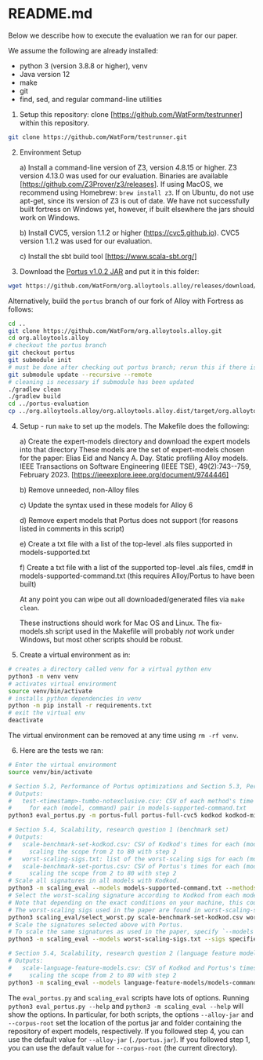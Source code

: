 # README.md

Below we describe how to execute the evaluation we ran for our paper.  

We assume the following are already installed:
- python 3 (version 3.8.8 or higher), venv
- Java version 12
- make
- git
- find, sed, and regular command-line utilities

1.  Setup this repository: clone [https://github.com/WatForm/testrunner] within this repository.
```bash
git clone https://github.com/WatForm/testrunner.git
```

2. Environment Setup

    a) Install a command-line version of Z3, version 4.8.15 or higher.
    Z3 version 4.13.0 was used for our evaluation.
    Binaries are available [https://github.com/Z3Prover/z3/releases].
    If using MacOS, we recommend using Homebrew: `brew install z3`.
    If on Ubuntu, do not use apt-get, since its version of Z3 is out of date.
    We have not successfully built fortress on Windows yet, however, if built elsewhere the jars should work on Windows.

    b) Install CVC5, version 1.1.2 or higher (https://cvc5.github.io).
    CVC5 version 1.1.2 was used for our evaluation.

    c) Install the sbt build tool [https://www.scala-sbt.org/]

3. Download the [Portus v1.0.2 JAR](https://github.com/WatForm/org.alloytools.alloy/releases/download/portus-v1.0.2/portus.jar) and put it in this folder:
```bash
wget https://github.com/WatForm/org.alloytools.alloy/releases/download/portus-v1.0.2/portus.jar
```
Alternatively, build the `portus` branch of our fork of Alloy with Fortress as follows:
```bash
cd ..
git clone https://github.com/WatForm/org.alloytools.alloy.git
cd org.alloytools.alloy
# checkout the portus branch
git checkout portus
git submodule init
# must be done after checking out portus branch; rerun this if there is an update to fortress
git submodule update --recursive --remote
# cleaning is necessary if submodule has been updated
./gradlew clean
./gradlew build
cd ../portus-evaluation
cp ../org.alloytools.alloy/org.alloytools.alloy.dist/target/org.alloytools.alloy.dist.jar portus.jar
```

4.  Setup - run `make` to set up the models.  The Makefile does the following:

    a) Create the expert-models directory and download the expert models into that directory
    These models are the set of expert-models chosen for the paper:
    Elias Eid and Nancy A. Day. Static profiling Alloy models. IEEE Transactions on Software Engineering (IEEE TSE), 49(2):743--759, February 2023. [https://ieeexplore.ieee.org/document/9744446] 

    b) Remove unneeded, non-Alloy files

    c) Update the syntax used in these models for Alloy 6

    d) Remove expert models that Portus does not support (for reasons listed in comments in this script)

    e) Create a txt file with a list of the top-level .als files supported in models-supported.txt

    f) Create a txt file with a list of the supported top-level .als files, cmd# in models-supported-command.txt (this requires Alloy/Portus to have been built)

    At any point you can wipe out all downloaded/generated files via `make clean`.

    These instructions should work for Mac OS and Linux.  The fix-models.sh script used in the Makefile will probably *not* work under Windows, but most other scripts should be robust.

5. Create a virtual environment as in:
```bash
# creates a directory called venv for a virtual python env
python3 -m venv venv
# activates virtual environment
source venv/bin/activate
# installs python dependencies in venv
python -m pip install -r requirements.txt
# exit the virtual env
deactivate
```
The virtual environment can be removed at any time using `rm -rf venv`.

6. Here are the tests we ran:
```bash
# Enter the virtual environment
source venv/bin/activate

# Section 5.2, Performance of Portus optimizations and Section 5.3, Performance compared to Kodkod
# Outputs:
#   test-<timestamp>-tumbo-notexclusive.csv: CSV of each method's time and satisfiability result
#     for each (model, command) pair in models-supported-command.txt
python3 eval_portus.py -m portus-full portus-full-cvc5 kodkod kodkod-minisat portus-minus-partition-mem-pred portus-minus-scalar portus-minus-constants-axioms -i 3 -t 300

# Section 5.4, Scalability, research question 1 (benchmark set)
# Outputs:
#   scale-benchmark-set-kodkod.csv: CSV of Kodkod's times for each (model, command, sig) tuple,
#     scaling the scope from 2 to 80 with step 2
#   worst-scaling-sigs.txt: list of the worst-scaling sigs for each (model, command) pair
#   scale-benchmark-set-portus.csv: CSV of Portus's times for each (model, command, sig) tuple in worst-scaling-sigs.txt,
#     scaling the scope from 2 to 80 with step 2
# Scale all signatures in all models with Kodkod.
python3 -m scaling_eval --models models-supported-command.txt --methods kodkod --start 2 --end 80 --step 2 --timeout 300 --repeat 1 --out scale-benchmark-set-kodkod.csv
# Select the worst-scaling signature according to Kodkod from each model and output it to worst-scaling-sigs.txt in CSV format.
# Note that depending on the exact conditions on your machine, this could select different sigs from those used in the paper!
# The worst-scaling sigs used in the paper are found in worst-scaling-sigs-ours.txt.
python3 scaling_eval/select_worst.py scale-benchmark-set-kodkod.csv worst-scaling-sigs.txt
# Scale the signatures selected above with Portus.
# To scale the same signatures as used in the paper, specify `--models worst-scaling-sigs-ours.txt` instead.
python3 -m scaling_eval --models worst-scaling-sigs.txt --sigs specified --methods portus-full --start 2 --end 80 --step 2 --timeout 300 --repeat 1 --out scale-benchmark-set-portus.csv

# Section 5.4, Scalability, research question 2 (language feature models)
# Outputs:
#   scale-language-feature-models.csv: CSV of Kodkod and Portus's times for each (model, command, sig) tuple,
#     scaling the scope from 2 to 80 with step 2
python3 -m scaling_eval --models language-feature-models/models-commands.txt --start 2 --end 80 --step 2 --timeout 300 --out scale-language-feature-models.csv
```

The `eval_portus.py` and `scaling_eval` scripts have lots of options. Running `python3 eval_portus.py --help` and `python3 -m scaling_eval --help` will show the options. In particular, for both scripts, the options `--alloy-jar` and `--corpus-root` set the location of the portus jar and folder containing the repository of expert models, respectively. If you followed step 4, you can use the default value for `--alloy-jar` (`./portus.jar`). If you followed step 1, you can use the default value for `--corpus-root` (the current directory).
